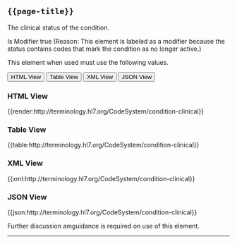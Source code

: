 ## <code>{{page-title}}</code>
	
The clinical status of the condition.

Is Modifier	true (Reason: This element is labeled as a modifier because the status contains codes that mark the condition as no longer active.)

This element when used must use the following values. 

<div class="tab">
 <button class="tablinks active" onclick="openTab(event, 'HTML View')">HTML View</button>
 <button class="tablinks" onclick="openTab(event, 'Table View')">Table View</button>
  <button class="tablinks" onclick="openTab(event, 'XML View')">XML View</button>
  <button class="tablinks" onclick="openTab(event, 'JSON View')">JSON View</button>
</div>

<div id="HTML View" class="tabcontent" style="display:block">
  <h3>HTML View</h3>
{{render:http://terminology.hl7.org/CodeSystem/condition-clinical}}
</div>

<div id="Table View" class="tabcontent">
  <h3>Table View</h3>
{{table:http://terminology.hl7.org/CodeSystem/condition-clinical}}
</div>

<div id="XML View" class="tabcontent">
  <h3>XML View</h3>
{{xml:http://terminology.hl7.org/CodeSystem/condition-clinical}}
</div>

<div id="JSON View" class="tabcontent">
  <h3>JSON View</h3>
{{json:http://terminology.hl7.org/CodeSystem/condition-clinical}}
</div>

Further discussion amguidance is required on use of this element.

---